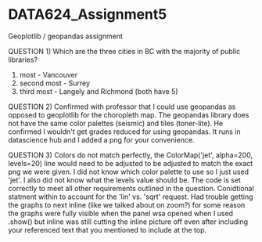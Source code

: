 # DATA624_Assignment5
Geoplotlib / geopandas assignment

QUESTION 1) Which are the three cities in BC with the majority of public libraries?

1) most - Vancouver
2) second most - Surrey
3) third most - Langely and Richmond (both have 5)

QUESTION 2) Confirmed with professor that I could use geopandas as opposed to geoplotlib for the choropleth map. The geopandas library does not have the same color palettes (seismic) and tiles (toner-lite). He confirmed I wouldn't get grades reduced for using geopandas. It runs in datascience hub and I added a png for your convenience.

QUESTION 3) Colors do not match perfectly, the ColorMap('jet', alpha=200, levels=20) line would need to be adjusted to be adjusted to match the exact png we were given. I did not know which color palette to use so I just used 'jet'. I also did not know what the levels value should be. The code is set correctly to meet all other requirements outlined in the question. Conidtional statment within to account for the 'lin' vs. 'sqrt' request. Had trouble getting the graphs to next inline (like we talked about on zoom?) for some reason the graphs were fully visible when the panel wsa opened when I used .show() but inline was still cutting the inline picture off even after including your referenced text that you mentioned to include at the top.
